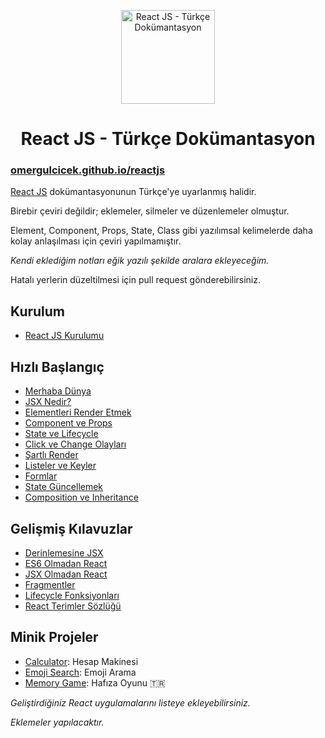 <p align="center">
<img src="https://omergulcicek.com/img/github/reactjs.png" alt="React JS - Türkçe Dokümantasyon" height="150">
</p>

<h1 align="center">React JS - Türkçe Dokümantasyon</h1>

<h3><a href="https://omergulcicek.github.io/reactjs/">omergulcicek.github.io/reactjs</a></h3>

<a href="https://reactjs.org/">React JS</a> dokümantasyonunun Türkçe'ye uyarlanmış halidir.

Birebir çeviri değildir; eklemeler, silmeler ve düzenlemeler olmuştur.

Element, Component, Props, State, Class gibi yazılımsal kelimelerde daha kolay anlaşılması için çeviri yapılmamıştır.

<i>Kendi eklediğim notları eğik yazılı şekilde aralara ekleyeceğim.</i>

Hatalı yerlerin düzeltilmesi için pull request gönderebilirsiniz.


<h2>Kurulum</h2>

- <a href="https://omergulcicek.github.io/reactjs/reactjs-kurulumu">React JS Kurulumu</a>

<h2>Hızlı Başlangıç</h2>

- <a href="https://omergulcicek.github.io/reactjs/merhaba-dunya">Merhaba Dünya</a>
- <a href="https://omergulcicek.github.io/reactjs/jsx-nedir">JSX Nedir?</a>
- <a href="https://omergulcicek.github.io/reactjs/elementleri-render-etmek">Elementleri Render Etmek</a>
- <a href="https://omergulcicek.github.io/reactjs/component-ve-props">Component ve Props</a>
- <a href="https://omergulcicek.github.io/reactjs/state-ve-lifecycle">State ve Lifecycle</a>
- <a href="https://omergulcicek.github.io/reactjs/click-ve-change-olaylari">Click ve Change Olayları</a>
- <a href="https://omergulcicek.github.io/reactjs/sartli-render">Şartlı Render</a>
- <a href="https://omergulcicek.github.io/reactjs/listeler-ve-keyler">Listeler ve Keyler</a>
- <a href="https://omergulcicek.github.io/reactjs/formlar">Formlar</a>
- <a href="https://omergulcicek.github.io/reactjs/state-guncellemek">State Güncellemek</a>
- <a href="https://omergulcicek.github.io/reactjs/composition-ve-inheritance">Composition ve Inheritance</a>

<h2>Gelişmiş Kılavuzlar</h2>

- <a href="https://omergulcicek.github.io/reactjs/derinlemesine-jsx">Derinlemesine JSX</a>
- <a href="https://omergulcicek.github.io/reactjs/es6-olmadan-react">ES6 Olmadan React</a>
- <a href="https://omergulcicek.github.io/reactjs/jsx-olmadan-react">JSX Olmadan React</a>
- <a href="https://omergulcicek.github.io/reactjs/fragmentler">Fragmentler</a>
- <a href="https://omergulcicek.github.io/reactjs/lifecycle-fonksiyonlari">Lifecycle Fonksiyonları</a>
- <a href="https://omergulcicek.github.io/reactjs/react-terimler-sozlugu">React Terimler Sözlüğü</a>


<h2>Minik Projeler</h2>

- <a href="https://github.com/ahfarmer/calculator?editors=0010">Calculator</a>: Hesap Makinesi
- <a href="https://github.com/ahfarmer/emoji-search?editors=0010">Emoji Search</a>: Emoji Arama
- <a href="https://codepen.io/yigitcukuren/pen/GyxxVm?editors=0010">Memory Game</a>: Hafıza Oyunu :tr:

<i>Geliştirdiğiniz React uygulamalarını listeye ekleyebilirsiniz.</i>

<i>Eklemeler yapılacaktır.</i>
